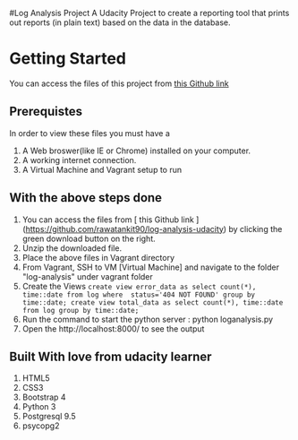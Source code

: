 #Log Analysis Project
A Udacity Project to create a reporting tool that prints out reports (in plain text) based on the data in the database.

# Getting Started
You can access the files of this project from [ this Github link](https://github.com/rawatankit90/log-analysis-udacity)

## Prerequistes
In order to view these files you must have a

1) A Web broswer(like IE or Chrome) installed on your computer.
2) A working internet connection.
3) A Virtual Machine and Vagrant setup to run

## With the above steps done
1) You can access the files from [ this Github link ] (https://github.com/rawatankit90/log-analysis-udacity) by clicking the green download button on the right.
2) Unzip the downloaded file.
3) Place the above files in Vagrant directory
4) From Vagrant, SSH to VM [Virtual Machine]  and navigate to the folder "log-analysis" under vagrant folder
5) Create the Views
        ```create view error_data as select count(*), time::date from log where  status='404 NOT FOUND' group by time::date;
        create view total_data as select count(*), time::date from log group by time::date;```
6) Run the command to start the python server : python loganalysis.py
7) Open the http://localhost:8000/ to see the output

## Built With love from udacity learner
1) HTML5
2) CSS3
3) Bootstrap 4
4) Python 3
5) Postgresql 9.5
6) psycopg2
